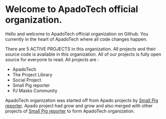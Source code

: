 # Welcome to ApadoTech official organization. 
Hello and welcome to ApadoTech official organization on Github. You currently in the heart of ApadoTech where all code changes happen. 

There are 5 ACTIVE PROJECTS in this organization. All projects and their source code is available in this organization. All of our projects is fully open source for everyone to read. All projects are :

- ApadoTech
- The Project Library
- Social Project
- Small Pig reporter
- PJ Masks Community

ApadoTech organization was started off from Apado projects by <a href="https://github.com/Small-Pig-reporter">Small Pig reporter</a>. Apado project had grow and grow and also merged with other projects of <a href="https://github.com/Small-Pig-reporter">Small Pig reporter</a> to form ApadoTech organization. 

